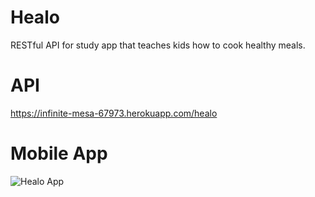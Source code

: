 # Healo

RESTful API for study app that teaches kids how to cook healthy meals.

# API

https://infinite-mesa-67973.herokuapp.com/healo

# Mobile App

![Healo App](https://dev-to-uploads.s3.amazonaws.com/uploads/articles/nu7vvvwuw0v6u7k4ux21.png)
